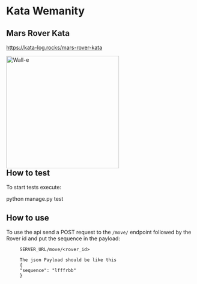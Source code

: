 # Kata Wemanity

## Mars Rover Kata

https://kata-log.rocks/mars-rover-kata

<img src="https://static.wikia.nocookie.net/lemondededisney/images/3/34/WallE_PS3_Visuel002.jpg/revision/latest?cb=20120305142525&path-prefix=fr"
     alt="Wall-e"
     style="float: left; margin-right: 300px; width: 300px;" />

## How to test

To start tests execute:

python manage.py test


## How to use

To use the api send a POST request to the `/move/` endpoint followed by the Rover id and put the sequence in the payload:

```
     SERVER_URL/move/<rover_id>

     The json Payload should be like this
     {
     "sequence": "lfffrbb"
     }
```